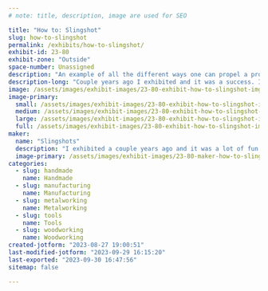 ```yaml
---
# note: title, description, image are used for SEO

title: "How to: Slingshot"
slug: how-to-slingshot
permalink: /exhibits/how-to-slingshot/
exhibit-id: 23-80
exhibit-zone: "Outside"
space-number: Unassigned
description: "An example of all the different ways one can propel a projectile with a forked shape. "
description-long: "Couple years ago I exhibited and it was a success. I had a small area where I could safely demonstrate outside. And show a wide range of examples of slingshot craftsmanship. Can display 100 different slingshots. "
image: /assets/images/exhibit-images/23-80-exhibit-how-to-slingshot-img-0117-large.jpeg
image-primary: 
  small: /assets/images/exhibit-images/23-80-exhibit-how-to-slingshot-img-0117-small.jpeg
  medium: /assets/images/exhibit-images/23-80-exhibit-how-to-slingshot-img-0117-medium.jpeg
  large: /assets/images/exhibit-images/23-80-exhibit-how-to-slingshot-img-0117-large.jpeg
  full: /assets/images/exhibit-images/23-80-exhibit-how-to-slingshot-img-0117-full.jpeg
maker: 
  name: "Slingshots"
  description: "I exhibited a couple years ago and it was a lot of fun. Just showing and demonstrating all the different types of slingshots you can DIY. It's a cool hobby that caters heavily to the maker type. "
  image-primary: /assets/images/exhibit-images/23-80-maker-how-to-slingshot-img-1134-medium.jpeg
categories: 
  - slug: handmade
    name: Handmade
  - slug: manufacturing
    name: Manufacturing
  - slug: metalworking
    name: Metalworking
  - slug: tools
    name: Tools
  - slug: woodworking
    name: Woodworking
created-jotform: "2023-08-27 19:00:51"
last-modified-jotform: "2023-09-29 16:15:20"
last-exported: "2023-09-30 16:47:56"
sitemap: false

---
```

